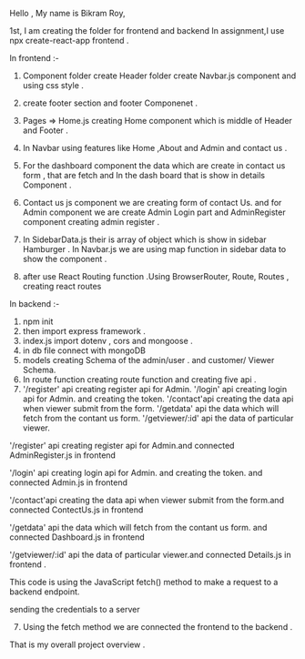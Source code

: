 Hello , My name is Bikram Roy,

1st, I am creating the folder for frontend and backend
In assignment,I use npx create-react-app frontend . 

In frontend :-

1. Component folder create Header folder create Navbar.js component and using css style .
2. create footer section and footer Componenet .
3. Pages => Home.js creating Home component which is middle of Header and Footer .
4. In Navbar using features like Home ,About and Admin and contact us .

5. For the dashboard component the data which are create in contact us form , that are fetch and In the dash board that is show in details Component .

6. Contact us js component we are creating form of contact Us. and for Admin component we are create Admin Login part and AdminRegister component creating admin register .

7. In SidebarData.js their is array of object which is show in sidebar Hamburger . In Navbar.js we are using map function in sidebar data to show the component .

8. after use React Routing function .Using BrowserRouter, Route, Routes , creating react routes  




In backend :-

1. npm init 
2. then import express framework .
3. index.js import dotenv , cors and mongoose .
3. in db file connect with mongoDB 
4. models creating Schema of the admin/user . and  customer/ Viewer Schema.
5. In route function  creating route function and creating five api .
6. '/register' api creating register api for Admin.
    '/login' api creating login api for Admin. and creating the token.
    '/contact'api creating the data api when viewer submit from the form.
    '/getdata' api the data which will fetch from the contant us form. 
    '/getviewer/:id' api the data of particular viewer. 

'/register' api creating register api for Admin.and connected AdminRegister.js in frontend
    
'/login' api creating login api for Admin. and creating the token. and connected Admin.js in frontend

'/contact'api creating the data api when viewer submit from the form.and connected ContectUs.js in frontend

'/getdata' api the data which will fetch from the contant us form. and connected Dashboard.js in frontend

'/getviewer/:id' api the data of particular viewer.and connected Details.js in frontend .


This code is using the JavaScript fetch() method to make a request to a backend endpoint. 


sending the credentials to a server 


7. Using the fetch method we are connected the frontend to the backend .

That is my overall project overview .



                 
